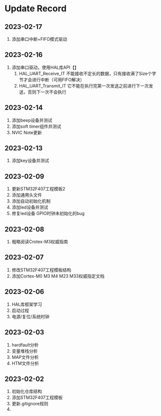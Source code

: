 # Update Record

## 2023-02-17

1. 添加串口中断+FIFO模式驱动

## 2023-02-16

1. 添加串口驱动，使用HAL库API【】
   1. HAL_UART_Receive_IT 不能接收不定长的数据，只有接收满了Size个字节才会进行中断（可用FIFO解决）
   2. HAL_UART_Transmit_IT 它不能在执行完第一次发送之前进行下一次发送，否则下一次不会执行

## 2023-02-14

1. 添加beep设备并测试
2. 添加soft timer组件并测试
3. NVIC Note更新

## 2023-02-13

1. 添加key设备并测试

## 2023-02-09

1. 更新STM32F407工程模板2
2. 添加通用头文件
3. 添加自动初始化机制
4. 添加led设备并测试
5. 修复led设备 GPIO时钟未初始化的bug

## 2023-02-08

1. 粗略阅读Crotex-M3权威指南

## 2023-02-07

1. 修改STM32F407工程模板结构
2. 添加Cortex-M0 M3 M4 M23 M33权威指定文档

## 2023-02-06

1. HAL库框架学习 
2. 启动过程 
3. 电源/复位/系统时钟

## 2023-02-03

1. hardfault分析
2. 变量堆栈分析
3. MAP文件分析
4. HTM文件分析

## 2023-02-02

1. 初始化仓库结构
2. 添加STM32F407工程模板
3. 更新.gitignore规则
4. 

